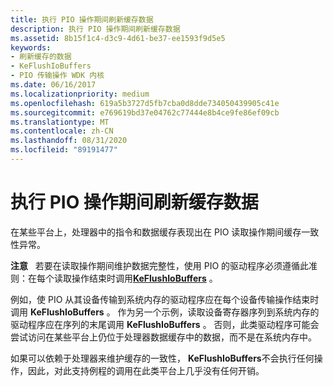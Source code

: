 ```yaml
---
title: 执行 PIO 操作期间刷新缓存数据
description: 执行 PIO 操作期间刷新缓存数据
ms.assetid: 8b15f1c4-d3c9-4d61-be37-ee1593f9d5e5
keywords:
- 刷新缓存的数据
- KeFlushIoBuffers
- PIO 传输操作 WDK 内核
ms.date: 06/16/2017
ms.localizationpriority: medium
ms.openlocfilehash: 619a5b3727d5fb7cba0d8dde734050439905c41e
ms.sourcegitcommit: e769619bd37e04762c77444e8b4ce9fe86ef09cb
ms.translationtype: MT
ms.contentlocale: zh-CN
ms.lasthandoff: 08/31/2020
ms.locfileid: "89191477"
---
```

# <a name="flushing-cached-data-during-pio-operations"></a>执行 PIO 操作期间刷新缓存数据





在某些平台上，处理器中的指令和数据缓存表现出在 PIO 读取操作期间缓存一致性异常。

**注意**   若要在读取操作期间维护数据完整性，使用 PIO 的驱动程序必须遵循此准则：在每个读取操作结束时调用[**KeFlushIoBuffers**](/windows-hardware/drivers/ddi/wdm/nf-wdm-keflushiobuffers) 。

例如，使 PIO 从其设备传输到系统内存的驱动程序应在每个设备传输操作结束时调用 **KeFlushIoBuffers** 。 作为另一个示例，读取设备寄存器序列到系统内存的驱动程序应在序列的末尾调用 **KeFlushIoBuffers** 。 否则，此类驱动程序可能会尝试访问在某些平台上仍位于处理器数据缓存中的数据，而不是在系统内存中。

 

如果可以依赖于处理器来维护缓存的一致性， **KeFlushIoBuffers**不会执行任何操作，因此，对此支持例程的调用在此类平台上几乎没有任何开销。

 

